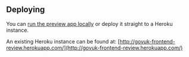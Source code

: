 ## Deploying
You can [run the preview app locally](../../CONTRIBUTING#running-locally) or deploy it straight to a Heroku instance.

An existing Heroku instance can be found at: [http://govuk-frontend-review.herokuapp.com/](http://govuk-frontend-review.herokuapp.com/)
